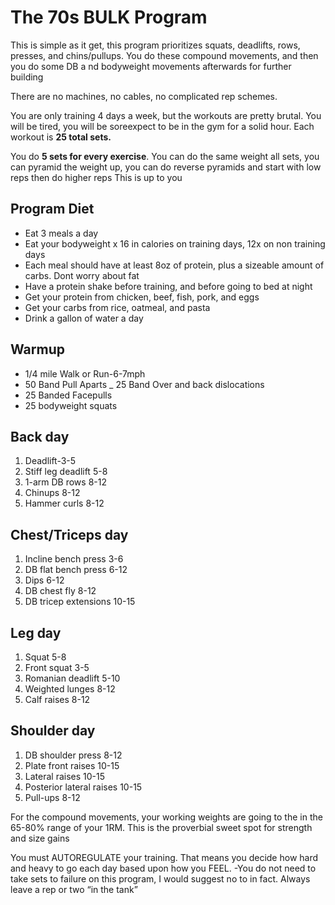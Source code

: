 # The 70s BULK Program

This is simple as it get, this program prioritizes squats, 
deadlifts, rows, presses, and chins/pullups. 
You do these compound movements, and then you do some DB a
nd bodyweight movements afterwards for further building

There are no machines, no cables, no complicated rep schemes.

You are only training 4 days a week, but the workouts are pretty brutal. You will be tired, you will be soreexpect to be in the gym for a solid hour. Each workout is **25 total sets.**

You do **5 sets for every exercise**. You can do the same weight all sets, you can pyramid the weight up, you can do reverse pyramids and start with low reps then do higher reps
This is up to you

## Program Diet

- Eat 3 meals a day
- Eat your bodyweight x 16 in calories on training days, 12x on non training days
- Each meal should have at least 8oz of protein, plus a sizeable amount of carbs. Dont worry about fat
- Have a protein shake before training, and before going to bed at night
- Get your protein from chicken, beef, fish, pork, and eggs
- Get your carbs from rice, oatmeal, and pasta
- Drink a gallon of water a day

## Warmup 

- 1/4 mile Walk or Run-6-7mph
- 50 Band Pull Aparts
_ 25 Band Over and back dislocations
- 25 Banded Facepulls
- 25 bodyweight squats

## Back day 

1. Deadlift-3-5
2. Stiff leg deadlift 5-8
3. 1-arm DB rows 8-12
4. Chinups 8-12
5. Hammer curls 8-12

## Chest/Triceps day 

1. Incline bench press 3-6
2. DB flat bench press 6-12
3. Dips 6-12
4. DB chest fly 8-12
5. DB tricep extensions 10-15

## Leg day

1. Squat 5-8
2. Front squat 3-5
3. Romanian deadlift 5-10
4. Weighted lunges 8-12
5. Calf raises 8-12

## Shoulder day 

1. DB shoulder press 8-12
2. Plate front raises 10-15
3. Lateral raises 10-15
4. Posterior lateral raises 10-15
5. Pull-ups 8-12

For the compound movements, your working weights are going to the in the 65-80% range of your 1RM. This is the proverbial sweet spot for strength and size gains

You must AUTOREGULATE your training. That means you decide how hard and heavy to go each day based upon how you FEEL. 
-You do not need to take sets to failure on this program, I would suggest no to in fact. Always leave a rep or two “in the tank”
